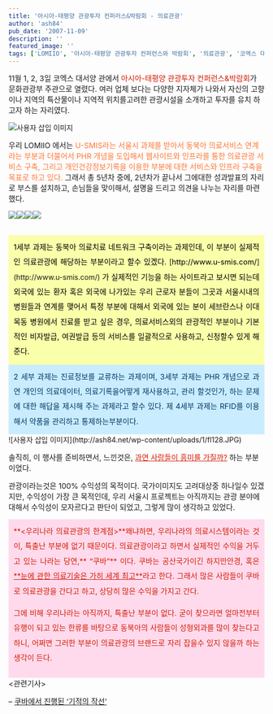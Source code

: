```yaml
---
title: '아시아-태평양 관광투자 컨퍼러스&박람회 - 의료관광'
author: 'ash84'
pub_date: '2007-11-09'
description: ''
featured_image: ''
tags: ['LOMIIO', '아시아-태평양 관광투자 컨퍼런스와 박람회', '의료관광', '코엑스 대서양관']
---
```



<span style="font-size: 11pt;">11월 1, 2, 3일 코엑스 대서양 관에서 </span><font color="#d41a01"><span style="font-size: 11pt;">아시아-태평양 관광투자 컨퍼런스&박람회</span></font><span style="font-size: 11pt;">가 문화관광부 주관으로 </span><span style="font-size: 11pt;">열렸다. 여러 업체 보다는 다양한 지자체가 나와서 자신의 고향이나 지역의 특산물이나 지역적 위치를</span><span style="font-size: 11pt;">고려한 관광시설을 소개하고 투자를 유치 하고자 하는 자리였다. </span>

![사용자 삽입 이미지](http://ash84.net/wp-content/uploads/1/el138.JPG)

<span style="font-size: 11pt;">우리 LOMIIO 에서는 </span><font color="#ff7635"><span style="font-size: 11pt;">U-SMIS라는 서울시 과제를 받아서 동북아 의료서비스 연계라는 부분과 더불어서 </span><span style="font-size: 11pt;">PHR 개념을 도입해서 웹사이트와 인프라를 통한 의료관광 서비스 구축, 그리고 개인건강정보기록을 </span><span style="font-size: 11pt;">이용한 부분에 대한 서비스와 인프라 구축을 목표로 하고 있다.</span></font><span style="font-size: 11pt;"> 그래서 총 5년차 중에, 2년차가 끝나서 </span><span style="font-size: 11pt;">그에대한 성과발표의 자리로 부스를 설치하고, 손님들을 맞이해서, 설명을 드리고 의견을 나누는 자리를 </span><span style="font-size: 11pt;">마련했다. </span>

![](http://ash84.net/wp-content/uploads/1/el137.JPG)![](http://ash84.net/wp-content/uploads/1/gl151.JPG)![](http://ash84.net/wp-content/uploads/1/gl152.JPG)![](http://ash84.net/wp-content/uploads/1/fl127.JPG)  
<span style="font-size: 11pt;">  
</span>

<div style="padding: 10px; background-color: rgb(250, 255, 169); text-align: justify; line-height: 2;"><font color="#000000"><span style="font-size: 11pt;">1세부 과제는 동북아 의료치료 네트워크 구축이라는 과제인데, 이 부분이 실제적인 의료관광에 해당하는 </span><span style="font-size: 11pt;">부분이라고 할수 있겠다. </span></font>[<font color="#000000"><span style="font-size: 11pt;">http://www.u-smis.com/</span></font>](http://www.u-smis.com/)<font color="#000000"><span style="font-size: 11pt;"> 가 실제적인 기능을 하는 사이트라고 보시면 되는데</span><span style="font-size: 11pt;">외국에 있는 환자 혹은 외국에 나가있는 우리 근로자 분들이 그곳과 서울시내의 병원들과 연계를 맺어서 </span><span style="font-size: 11pt;">특정 부분에 대해서 외국에 있는 분이 세브란스나 이대목동 병원에서 진료를 받고 싶은 경우, 의료서비스</span><span style="font-size: 11pt;">외의 관광적인 부분이나 기본적인 비자발급, 여권발급 등의 서비스를 일괄적으로 사용하고, 신청할수 있게</span> <span style="font-size: 11pt;">해준다. </span></font></div><span style="font-size: 11pt;">  
</span>

<div style="padding: 10px; background-color: rgb(201, 237, 255); text-align: justify; line-height: 2;"><font color="#003366"><span style="font-size: 11pt;">2 세부 과제는 진료정보를 교류하는 과제이며, 3세부 과제는 PHR 개념으로 과연 개인의 의료데이터, 의료기록을어떻게 재사용하고, 관리 할것인가, 하는 문제에 대한 해답을 제시해 주는 과제라고 할수 있다. 제 4세부 과제는 RFID를 이용해서 약품을 관리하고 통제하는부분이다</span></font><span style="font-size: 11pt;">.</span></div>![사용자 삽입 이미지](http://ash84.net/wp-content/uploads/1/fl128.JPG)

<span style="font-size: 11pt;">솔직히, 이 행사를 준비하면서, 느낀것은, </span><font color="#d41a01"><u><span style="font-size: 11pt;">과연 사람들이 흥미를 가질까?</span></u></font><span style="font-size: 11pt;"> 하는 부분이었다. </span>

<span style="font-size: 11pt;">관광이라는것은 100% 수익성의 목적이다. 국가이미지도 고려대상중 하나일수 있겠지만, 수익성이 </span><span style="font-size: 11pt;">가장 큰 목적인데, 우리 서울시 프로젝트는 아직까지는 관광 분야에 대해서 수익성이 모자르다고 판단이 </span><span style="font-size: 11pt;">되었고, 그렇게 많이 생각하고 있었다. </span>

<span style="font-size: 11pt;">  
</span>

<div style="padding: 10px; background-color: rgb(255, 218, 237); text-align: justify; line-height: 2;"><font color="#cc9900"><font color="#d41a01">**<span style="font-size: 11pt;"><우리나라 의료관광의 한계점></span>**<span style="font-size: 11pt;"></span><span style="font-size: 11pt;">왜냐하면, 우리나라의 의료시스템이라는 것이, 특출난 부분에 없기 때문이다. </span><span style="font-size: 11pt;">의료관광이라고 하면서 실제적인 수익을 거두고 있는 나라는 당연,</span>**<span style="font-size: 11pt;"> “쿠바”</span>**<span style="font-size: 11pt;"> 이다. 쿠바는 공산국가이긴 하지만</span><span style="font-size: 11pt;">안경, 혹은 </span><u>**<span style="font-size: 11pt;">눈에 관한 의료기술은 가히 세계 최고</span>**</u><span style="font-size: 11pt;">라고 한다. 그래서 많은 사람들이 쿠바로 의료관광을 간다고 하고, 상당히 많은 수익을 가지고 간다. </span>

<span style="font-size: 11pt;">그에 비해 우리나라는 아직까지, 특출난 부분이 없다. 굳이 찾으라면 얼마전부터 유행이 되고 있는 한류를 </span><span style="font-size: 11pt;">바탕으로 동북아의 사람들이 성형외과를 많이 찾는다고 하니, 어쩌면 그러한 부분이 의료관광의 브랜드로 </span><span style="font-size: 11pt;">자리 잡을수 있지 않을까 하는 생각이 든다.</span>

</font><span style="font-size: 11pt;"></span></font></div><span style="font-size: 11pt;"><관련기사></span>

<span style="font-size: 11pt;">– </span>[<span style="font-size: 11pt;">쿠바에서 진행된 ‘기적의 작선’</span>  
](http://www.pressian.com/scripts/section/article.asp?article_num=60070315163715)



